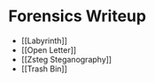 # Forensics Writeup
- [[Labyrinth]] 
- [[Open Letter]] 
- [[Zsteg Steganography]] 
- [[Trash Bin]] 
